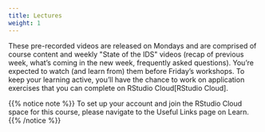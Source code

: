 ```yaml
---
title: Lectures
weight: 1
---
```


These pre-recorded videos are released on Mondays and are comprised of course content and weekly "State of the IDS" videos (recap of previous week, what’s coming in the new week, frequently asked questions). You’re expected to watch (and learn from) them before Friday’s workshops. To keep your learning active, you’ll have the chance to work on application exercises that you can complete on <a id="RStudioCloud">RStudio Cloud</a>[RStudio Cloud].

{{% notice note %}}
To set up your account and join the RStudio Cloud space for this course,  please navigate to the <a id="UsefulLinks">Useful Links</a> page on Learn.
{{% /notice %}}